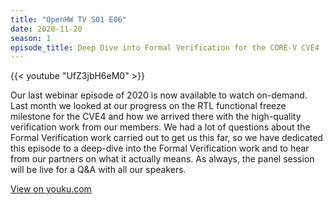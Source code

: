 ```yaml
---
title: "OpenHW TV S01 E06"
date: 2020-11-20
season: 1
episode_title: Deep Dive into Formal Verification for the CORE-V CVE4
---
```


{{< youtube "UfZ3jbH6eM0" >}}

Our last webinar episode of 2020 is now available to watch on-demand. Last month we looked at our progress on the RTL functional freeze milestone for the CVE4 and how we arrived there with the high-quality verification work from our members. We had a lot of questions about the Formal Verification work carried out to get us this far, so we have dedicated this episode to a deep-dive into the Formal Verification work and to hear from our partners on what it actually means. As always, the panel session will be live for a Q&A with all our speakers.

[View on youku.com](https://v.youku.com/v_show/id_XNDk3Mjk4MzIyMA==.html?spm=a2h1n.8251843.playList.5!6~5~A&f=52505486&o=1)